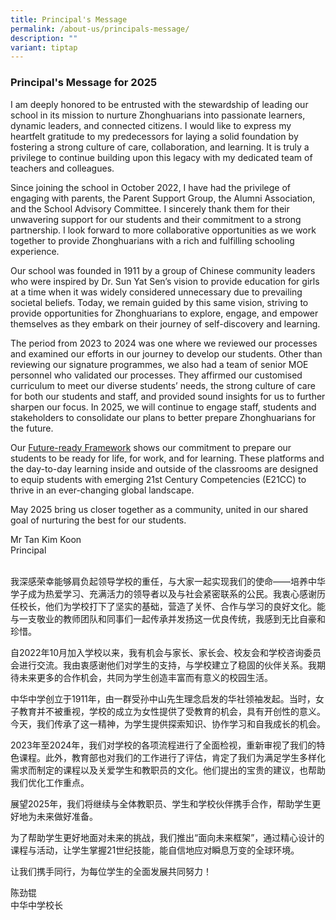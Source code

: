 ```yaml
---
title: Principal's Message
permalink: /about-us/principals-message/
description: ""
variant: tiptap
---
```

<h3><strong>Principal's Message for 2025</strong></h3>
<p>I am deeply honored to be entrusted with the stewardship of leading our
school in its mission to nurture Zhonghuarians into passionate learners,
dynamic leaders, and connected citizens. I would like to express my heartfelt
gratitude to my predecessors for laying a solid foundation by fostering
a strong culture of care, collaboration, and learning. It is truly a privilege
to continue building upon this legacy with my dedicated team of teachers
and colleagues.</p>
<p>Since joining the school in October 2022, I have had the privilege of
engaging with parents, the Parent Support Group, the Alumni Association,
and the School Advisory Committee. I sincerely thank them for their unwavering
support for our students and their commitment to a strong partnership.
I look forward to more collaborative opportunities as we work together
to provide Zhonghuarians with a rich and fulfilling schooling experience.</p>
<p>Our school was founded in 1911 by a group of Chinese community leaders
who were inspired by Dr. Sun Yat Sen’s vision to provide education for
girls at a time when it was widely considered unnecessary due to prevailing
societal beliefs. Today, we remain guided by this same vision, striving
to provide opportunities for Zhonghuarians to explore, engage, and empower
themselves as they embark on their journey of self-discovery and learning.</p>
<p>The period from 2023 to 2024 was one where we reviewed our processes and
examined our efforts in our journey to develop our students. Other than
reviewing our signature programmes, we also had a team of senior MOE personnel
who validated our processes. They affirmed our customised curriculum to
meet our diverse students’ needs, the strong culture of care for both our
students and staff, and provided sound insights for us to further sharpen
our focus. In 2025, we will continue to engage staff, students and stakeholders
to consolidate our plans to better prepare Zhonghuarians for the future.</p>
<p>Our <a href="https://www.zhonghuasec.moe.edu.sg/programmes/zhonghua-signature-programmes/" rel="noopener noreferrer nofollow" target="_blank">Future-ready Framework</a> shows
our commitment to prepare our students to be ready for life, for work,
and for learning. These platforms and the day-to-day learning inside and
outside of the classrooms are designed to equip students with emerging
21st Century Competencies (E21CC) to thrive in an ever-changing global
landscape.</p>
<p>May 2025 bring us closer together as a community, united in our shared
goal of nurturing the best for our students.</p>
<p>Mr Tan Kim Koon
<br>Principal</p>
<p>
<br>我深感荣幸能够肩负起领导学校的重任，与大家一起实现我们的使命——培养中华学子成为热爱学习、充满活力的领导者以及与社会紧密联系的公民。我衷心感谢历任校长，他们为学校打下了坚实的基础，营造了关怀、合作与学习的良好文化。能与一支敬业的教师团队和同事们一起传承并发扬这一优良传统，我感到无比自豪和珍惜。</p>
<p>自2022年10月加入学校以来，我有机会与家长、家长会、校友会和学校咨询委员会进行交流。我由衷感谢他们对学生的支持，与学校建立了稳固的伙伴关系。我期待未来更多的合作机会，共同为学生创造丰富而有意义的校园生活。</p>
<p>中华中学创立于1911年，由一群受孙中山先生理念启发的华社领袖发起。当时，女子教育并不被重视，学校的成立为女性提供了受教育的机会，具有开创性的意义。今天，我们传承了这一精神，为学生提供探索知识、协作学习和自我成长的机会。</p>
<p>2023年至2024年，我们对学校的各项流程进行了全面检视，重新审视了我们的特色课程。此外，教育部也对我们的工作进行了评估，肯定了我们为满足学生多样化需求而制定的课程以及关爱学生和教职员的文化。他们提出的宝贵的建议，也帮助我们优化工作重点。</p>
<p>展望2025年，我们将继续与全体教职员、学生和学校伙伴携手合作，帮助学生更好地为未来做好准备。</p>
<p>为了帮助学生更好地面对未来的挑战，我们推出“面向未来框架”，通过精心设计的课程与活动，让学生掌握21世纪技能，能自信地应对瞬息万变的全球环境。</p>
<p>让我们携手同行，为每位学生的全面发展共同努力！</p>
<p></p>
<p>陈劲锟
<br>中华中学校长</p>
<p></p>
<p></p>
<p></p>
